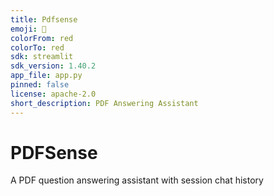 ```yaml
---
title: Pdfsense
emoji: 🐨
colorFrom: red
colorTo: red
sdk: streamlit
sdk_version: 1.40.2
app_file: app.py
pinned: false
license: apache-2.0
short_description: PDF Answering Assistant
---
```


# PDFSense
A PDF question answering assistant with session chat history
